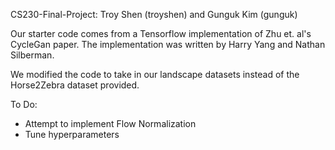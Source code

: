 CS230-Final-Project: Troy Shen (troyshen) and Gunguk Kim (gunguk)

Our starter code comes from a Tensorflow implementation of Zhu et. al's CycleGan paper. The implementation was written by Harry Yang and Nathan Silberman. 

We modified the code to take in our landscape datasets instead of the Horse2Zebra dataset provided. 

To Do:
- Attempt to implement Flow Normalization
- Tune hyperparameters

